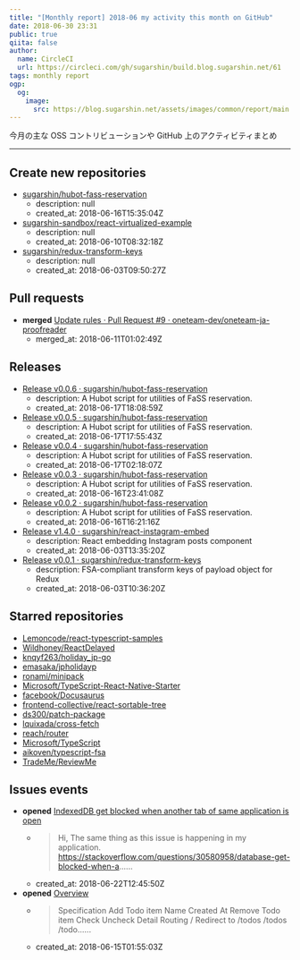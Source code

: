 ```yaml
---
title: "[Monthly report] 2018-06 my activity this month on GitHub"
date: 2018-06-30 23:31
public: true
qiita: false
author:
  name: CircleCI
  url: https://circleci.com/gh/sugarshin/build.blog.sugarshin.net/61
tags: monthly report
ogp:
  og:
    image:
      src: https://blog.sugarshin.net/assets/images/common/report/main.png
---
```


今月の主な OSS コントリビューションや GitHub 上のアクティビティまとめ

***

## Create new repositories

- [sugarshin/hubot-fass-reservation](https://github.com/sugarshin/hubot-fass-reservation)
  - description: null
  - created_at: 2018-06-16T15:35:04Z
- [sugarshin-sandbox/react-virtualized-example](https://github.com/sugarshin-sandbox/react-virtualized-example)
  - description: null
  - created_at: 2018-06-10T08:32:18Z
- [sugarshin/redux-transform-keys](https://github.com/sugarshin/redux-transform-keys)
  - description: null
  - created_at: 2018-06-03T09:50:27Z

## Pull requests

- **merged** [Update rules · Pull Request #9 · oneteam-dev/oneteam-ja-proofreader](https://github.com/oneteam-dev/oneteam-ja-proofreader/pull/9)
  - merged_at: 2018-06-11T01:02:49Z

## Releases

- [Release v0.0.6 · sugarshin/hubot-fass-reservation](https://github.com/sugarshin/hubot-fass-reservation/releases/tag/v0.0.6)
  - description: A Hubot script for utilities of FaSS reservation.
  - created_at: 2018-06-17T18:08:59Z
- [Release v0.0.5 · sugarshin/hubot-fass-reservation](https://github.com/sugarshin/hubot-fass-reservation/releases/tag/v0.0.5)
  - description: A Hubot script for utilities of FaSS reservation.
  - created_at: 2018-06-17T17:55:43Z
- [Release v0.0.4 · sugarshin/hubot-fass-reservation](https://github.com/sugarshin/hubot-fass-reservation/releases/tag/v0.0.4)
  - description: A Hubot script for utilities of FaSS reservation.
  - created_at: 2018-06-17T02:18:07Z
- [Release v0.0.3 · sugarshin/hubot-fass-reservation](https://github.com/sugarshin/hubot-fass-reservation/releases/tag/v0.0.3)
  - description: A Hubot script for utilities of FaSS reservation.
  - created_at: 2018-06-16T23:41:08Z
- [Release v0.0.2 · sugarshin/hubot-fass-reservation](https://github.com/sugarshin/hubot-fass-reservation/releases/tag/v0.0.2)
  - description: A Hubot script for utilities of FaSS reservation.
  - created_at: 2018-06-16T16:21:16Z
- [Release v1.4.0 · sugarshin/react-instagram-embed](https://github.com/sugarshin/react-instagram-embed/releases/tag/v1.4.0)
  - description: React embedding Instagram posts component
  - created_at: 2018-06-03T13:35:20Z
- [Release v0.0.1 · sugarshin/redux-transform-keys](https://github.com/sugarshin/redux-transform-keys/releases/tag/v0.0.1)
  - description: FSA-compliant transform keys of payload object for Redux
  - created_at: 2018-06-03T10:36:20Z

## Starred repositories

- [Lemoncode/react-typescript-samples](https://github.com/Lemoncode/react-typescript-samples)
- [Wildhoney/ReactDelayed](https://github.com/Wildhoney/ReactDelayed)
- [knqyf263/holiday_jp-go](https://github.com/knqyf263/holiday_jp-go)
- [emasaka/jpholidayp](https://github.com/emasaka/jpholidayp)
- [ronami/minipack](https://github.com/ronami/minipack)
- [Microsoft/TypeScript-React-Native-Starter](https://github.com/Microsoft/TypeScript-React-Native-Starter)
- [facebook/Docusaurus](https://github.com/facebook/Docusaurus)
- [frontend-collective/react-sortable-tree](https://github.com/frontend-collective/react-sortable-tree)
- [ds300/patch-package](https://github.com/ds300/patch-package)
- [lquixada/cross-fetch](https://github.com/lquixada/cross-fetch)
- [reach/router](https://github.com/reach/router)
- [Microsoft/TypeScript](https://github.com/Microsoft/TypeScript)
- [aikoven/typescript-fsa](https://github.com/aikoven/typescript-fsa)
- [TradeMe/ReviewMe](https://github.com/TradeMe/ReviewMe)

## Issues events

- **opened** [IndexedDB get blocked when another tab of same application is open](https://github.com/localForage/localForage/issues/833)
  - > Hi, The same thing as this issue is happening in my application. https://stackoverflow.com/questions/30580958/database-get-blocked-when-a......
  - created_at: 2018-06-22T12:45:50Z
- **opened** [Overview](https://github.com/schwarz9791/react-todo/issues/1)
  - > Specification Add Todo item   Name   Created At Remove Todo item Check Uncheck Detail Routing   /     Redirect to /todos   /todos   /todo......
  - created_at: 2018-06-15T01:55:03Z
